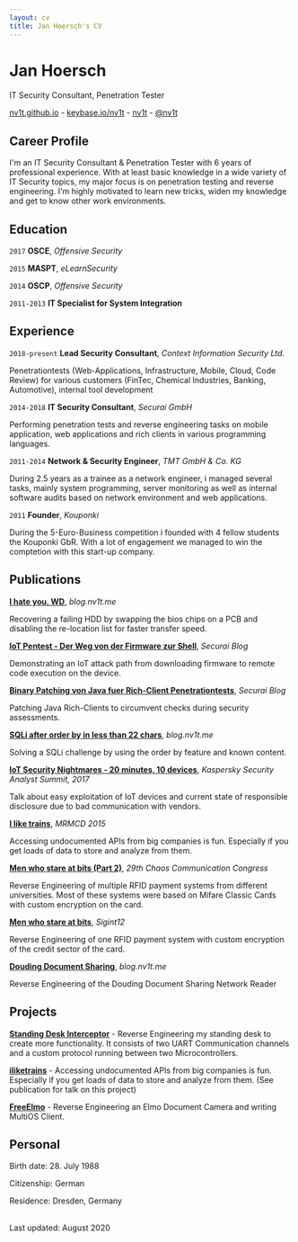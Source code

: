 ```yaml
---
layout: cv
title: Jan Hoersch's CV
---
```

# Jan Hoersch
IT Security Consultant, Penetration Tester

<div id="webaddress">
  <a href="https://nv1t.github.io"><i class="fas fa-home"></i> nv1t.github.io</a> - 
  <a href="https://keybase.io/nv1t"><i class="fas fa-users"></i> keybase.io/nv1t</a> -
  <a href="https://github.com/nv1t"><i class="fab fa-github"></i> nv1t</a> - 
  <a href="https://twitter.com/nv1t"><i class="fab fa-twitter"></i> @nv1t</a>
</div>

## Career Profile

I'm an IT Security Consultant & Penetration Tester with 6 years of professional experience. With at least basic knowledge in a wide variety of IT Security topics, my major focus is on penetration testing and reverse engineering. I'm highly motivated to learn new tricks, widen my knowledge and get to know other work environments.

## Education

`2017`
**OSCE**, *Offensive Security*

`2015`
**MASPT**, *eLearnSecurity*

`2014`
**OSCP**, *Offensive Security*

`2011-2013`
**IT Specialist for System Integration**

## Experience

`2018-present`
**Lead Security Consultant**, *Context Information Security Ltd.*

Penetrationtests (Web-Applications, Infrastructure, Mobile, Cloud, Code Review) for various customers (FinTec, Chemical Industries, Banking, Automotive), internal tool development


`2014-2018`
**IT Security Consultant**, *Securai GmbH*

Performing penetration tests and reverse engineering tasks on mobile application, web applications and rich clients in various programming languages.


`2011-2014`
**Network & Security Engineer**, *TMT GmbH & Co. KG*

During 2.5 years as a trainee as a network engineer, i managed several tasks, mainly system programming, server monitoring as well as internal software audits based on network environment and web applications.


`2011`
**Founder**, *Kouponki*

During the 5-Euro-Business competition i founded with 4 fellow students the Kouponki GbR. With a lot of engagement we managed to win the comptetion with this start-up company.



## Publications

<a href="https://nv1t.github.io/blog/i-hate-you-wd"><i class="fas fa-book"></i> **I hate you, WD**</a>, *blog.nv1t.me*

Recovering a failing HDD by swapping the bios chips on a PCB and disabling the re-location list for faster transfer speed.

<a href="https://www.securai.de/veroeffentlichungen/blog/iot-pentest-der-weg-von-der-firmware-zur-shell/"><i class="fas fa-book"></i> **IoT Pentest - Der Weg von der Firmware zur Shell**</a>, *Securai Blog*

Demonstrating an IoT attack path from downloading firmware to remote code execution on the device.

<a href="https://www.securai.de/veroeffentlichungen/blog/binary-patching-java/"><i class="fas fa-book"></i> **Binary Patching von Java fuer Rich-Client Penetrationtests**</a>, *Securai Blog*

Patching Java Rich-Clients to circumvent checks during security assessments.

<a href="https://nv1t.github.io/blog/sql-injection-after-order-by"><i class="fas fa-book"></i> **SQLi after order by in less than 22 chars**</a>, *blog.nv1t.me*

Solving a SQLi challenge by using the order by feature and known content.

<a href="https://www.youtube.com/watch?v=Fy0Wcp_hNFg"><i class="fab fa-youtube"></i> **IoT Security Nightmares - 20 minutes, 10 devices**</a>, *Kaspersky Security Analyst Summit, 2017*

Talk about easy exploitation of IoT devices and current state of responsible disclosure due to bad communication with vendors.

<a href="https://media.ccc.de/v/MRMCD15-6986-i_like_trains"><i class="fab fa-youtube"></i> **I like trains**</a>, *MRMCD 2015*

Accessing undocumented APIs from big companies is fun. Especially if you get loads of data to store and analyze from them.

<a href="https://media.ccc.de/v/29c3-5285-de-en-men_who_stare_at_bits_h264"><i class="fab fa-youtube"></i> **Men who stare at bits (Part 2)**</a>, *29th Chaos Communication Congress*

Reverse Engineering of multiple RFID payment systems from different universities. Most of these systems were based on Mifare Classic Cards with custom encryption on the card.

<a href="https://media.ccc.de/v/saal_mp7_og_-_2012-05-19_21_15_-_men_who_stare_at_bits_-_nuit_-_murx_-_64"><i class="fab fa-youtube"></i> **Men who stare at bits**</a>, *Sigint12* 

Reverse Engineering of one RFID payment system with custom encryption of the credit sector of the card.

<a href="https://nv1t.github.io/blog/douding-document-sharing-network"><i class="fas fa-book"></i> **Douding Document Sharing**</a>, *blog.nv1t.me*

Reverse Engineering of the Douding Document Sharing Network Reader


## Projects

<a href="https://github.com/nv1t/standing-desk-interceptor"><i class="fab fa-github"></i> **Standing Desk Interceptor**</a> - Reverse Engineering my standing desk to create more functionality. It consists of two UART Communication channels and a custom protocol running between two Microcontrollers.

<a href="https://github.com/makujaho/trainspotter"><i class="fab fa-github"></i> **iliketrains**</a> - Accessing undocumented APIs from big companies is fun. Especially if you get loads of data to store and analyze from them. (See publication for talk on this project)

<a href="https://nv1t.github.io/blog/freeing-elmo"><i class="fab fa-github"></i> **FreeElmo**</a> - Reverse Engineering an Elmo Document Camera and writing MultiOS Client.


## Personal
Birth date: 28. July 1988

Citizenship: German

Residence: Dresden, Germany

<br/>Last updated: August 2020


